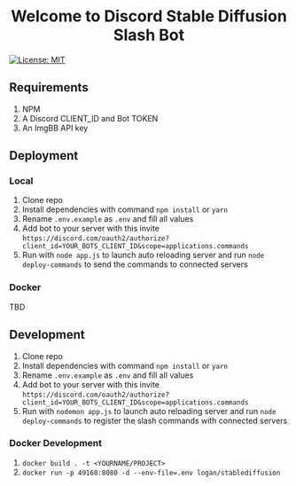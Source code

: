 <h1 align="center">Welcome to Discord Stable Diffusion Slash Bot</h1>
<p>
  <a href="#" target="_blank">
    <img alt="License: MIT" src="https://img.shields.io/badge/License-MIT-yellow.svg" />
  </a>
</p>

## Requirements

1. NPM
2. A Discord CLIENT_ID and Bot TOKEN
3. An ImgBB API key

## Deployment

### Local
1. Clone repo
2. Install dependencies with command `npm install` or `yarn`
3. Rename `.env.example` as `.env` and fill all values
4. Add bot to your server with this invite `https://discord.com/oauth2/authorize?client_id=YOUR_BOTS_CLIENT_ID&scope=applications.commands`
5. Run with `node app.js` to launch auto reloading server and run `node deploy-commands` to send the commands to connected servers

### Docker
TBD

## Development
1. Clone repo
2. Install dependencies with command `npm install` or `yarn`
3. Rename `.env.example` as `.env` and fill all values
4. Add bot to your server with this invite `https://discord.com/oauth2/authorize?client_id=YOUR_BOTS_CLIENT_ID&scope=applications.commands`
5. Run with `nodemon app.js` to launch auto reloading server and run `node deploy-commands` to register the slash commands with connected servers

### Docker Development
1. `docker build . -t <YOURNAME/PROJECT>`
2. `docker run -p 49160:8080 -d --env-file=.env logan/stablediffusion`